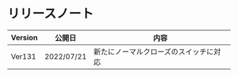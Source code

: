 # リリースノート
| Version| 公開日 | 内容 | 
| --- | --- | --- | 
| Ver131 | 2022/07/21 | 新たにノーマルクローズのスイッチに対応 | 

